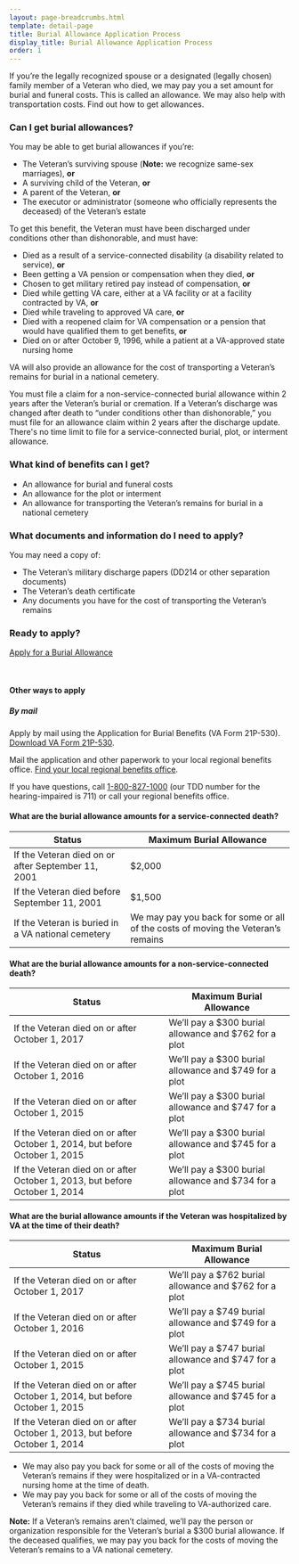 ```yaml
---
layout: page-breadcrumbs.html
template: detail-page
title: Burial Allowance Application Process
display_title: Burial Allowance Application Process
order: 1
---
```


<div class="va-introtext">

If you’re the legally recognized spouse or a designated (legally chosen) family member of a Veteran who died, we may pay you a set amount for burial and funeral costs. This is called an allowance. We may also help with transportation costs. Find out how to get allowances.

</div>

<div class="feature" markdown="0">

### Can I get burial allowances?

You may be able to get burial allowances if you’re:

- The Veteran’s surviving spouse (**Note:** we recognize same-sex marriages), **or**
- A surviving child of the Veteran, **or**
- A parent of the Veteran, **or**
- The executor or administrator (someone who officially represents the deceased) of the Veteran’s estate

To get this benefit, the Veteran must have been discharged under conditions other than dishonorable, and must have:

- Died as a result of a service-connected disability (a disability related to service), **or**
- Been getting a VA pension or compensation when they died, **or**
- Chosen to get military retired pay instead of compensation, **or**
- Died while getting VA care, either at a VA facility or at a facility contracted by VA, **or**
- Died while traveling to approved VA care, **or**
- Died with a reopened claim for VA compensation or a pension that would have qualified them to get benefits, **or**
- Died on or after October 9, 1996, while a patient at a VA-approved state nursing home

VA will also provide an allowance for the cost of transporting a Veteran’s remains for burial in a national cemetery.

</div>

You must file a claim for a non-service-connected burial allowance within 2 years after the Veteran’s burial or cremation. If a Veteran’s discharge was changed after death to “under conditions other than dishonorable,” you must file for an allowance claim within 2 years after the discharge update. There's no time limit to file for a service-connected burial, plot, or interment allowance.


### What kind of benefits can I get?

- An allowance for burial and funeral costs
- An allowance for the plot or interment
- An allowance for transporting the Veteran’s remains for burial in a national cemetery

<div class="feature" markdown="1">

### What documents and information do I need to apply?

You may need a copy of:
- The Veteran’s military discharge papers (DD214 or other separation documents)
- The Veteran’s death certificate
- Any documents you have for the cost of transporting the Veteran’s remains

</div>

### Ready to apply?

<a class="usa-button-primary va-button-primary" href="/burials-and-memorials/application/530">Apply for a Burial Allowance</a>

<div markdown="0"><br></div>

#### Other ways to apply

##### By mail

Apply by mail using the Application for Burial Benefits (VA Form 21P-530). [Download VA Form 21P-530](http://www.vba.va.gov/pubs/forms/VBA-21P-530-ARE.pdf).

Mail the application and other paperwork to your local regional benefits office. [Find your local regional benefits office](/facilities).

If you have questions, call <a href="tel:+18008271000">1-800-827-1000</a> (our TDD number for the hearing-impaired is 711) or call your regional benefits office.

#### What are the burial allowance amounts for a service-connected death?

| Status                   | Maximum Burial Allowance |
| ------------------------ | ------------------------ |
| If the Veteran died on or after September 11, 2001 | $2,000 |
| If the Veteran died before September 11, 2001 | $1,500 |
| If the Veteran is buried in a VA national cemetery | We may pay you back for some or all of the costs of moving the Veteran’s remains |

#### What are the burial allowance amounts for a non-service-connected death?

| Status                   | Maximum Burial Allowance |
| ------------------------ | ------------------------ |
| If the Veteran died on or after October 1, 2017 | We’ll pay a $300 burial allowance and $762 for a plot |
| If the Veteran died on or after October 1, 2016 | We’ll pay a $300 burial allowance and $749 for a plot |
| If the Veteran died on or after October 1, 2015 | We’ll pay a $300 burial allowance and $747 for a plot |
| If the Veteran died on or after October 1, 2014, but before October 1, 2015 | We’ll pay a $300 burial allowance and $745 for a plot |
| If the Veteran died on or after October 1, 2013, but before October 1, 2014 | We’ll pay a $300 burial allowance and $734 for a plot |

#### What are the burial allowance amounts if the Veteran was hospitalized by VA at the time of their death?

| Status                   | Maximum Burial Allowance |
| ------------------------ | ------------------------ |
| If the Veteran died on or after October 1, 2017 | We’ll pay a $762 burial allowance and $762 for a plot |
| If the Veteran died on or after October 1, 2016 | We’ll pay a $749 burial allowance and $749 for a plot |
| If the Veteran died on or after October 1, 2015 | We’ll pay a $747 burial allowance and $747 for a plot |
| If the Veteran died on or after October 1, 2014, but before October 1, 2015 | We’ll pay a $745 burial allowance and $745 for a plot |
| If the Veteran died on or after October 1, 2013, but before October 1, 2014 | We’ll pay a $734 burial allowance and $734 for a plot |

- We may also pay you back for some or all of the costs of moving the Veteran’s remains if they were hospitalized or in a VA-contracted nursing home at the time of death.
- We may pay you back for some or all of the costs of moving the Veteran’s remains if they died while traveling to VA-authorized care.

**Note:** If a Veteran’s remains aren’t claimed, we’ll pay the person or organization responsible for the Veteran’s burial a $300 burial allowance. If the deceased qualifies, we may pay you back for the costs of moving the Veteran’s remains to a VA national cemetery.
